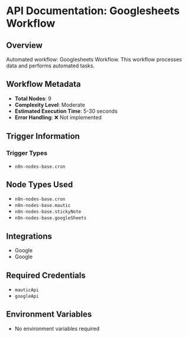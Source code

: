 # API Documentation: Googlesheets Workflow

## Overview
Automated workflow: Googlesheets Workflow. This workflow processes data and performs automated tasks.

## Workflow Metadata
- **Total Nodes**: 9
- **Complexity Level**: Moderate
- **Estimated Execution Time**: 5-30 seconds
- **Error Handling**: ❌ Not implemented

## Trigger Information
### Trigger Types
- `n8n-nodes-base.cron`

## Node Types Used
- `n8n-nodes-base.cron`
- `n8n-nodes-base.mautic`
- `n8n-nodes-base.stickyNote`
- `n8n-nodes-base.googleSheets`

## Integrations
- Google
- Google

## Required Credentials
- `mauticApi`
- `googleApi`

## Environment Variables
- No environment variables required
